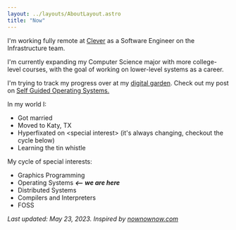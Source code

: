 ```yaml
---
layout: ../layouts/AboutLayout.astro
title: "Now"
---
```


I'm working fully remote at [Clever](https://clever.com) as a Software Engineer on the Infrastructure team.

I'm currently expanding my Computer Science major with more college-level courses, with the goal of working on lower-level systems as a career.

I'm trying to track my progress over at my [digital garden](https://notes.jakegut.com/extended-cs). Check out my post on [Self Guided Operating Systems.](/posts/sg-os/)

In my world I:

- Got married
- Moved to Katy, TX
- Hyperfixated on \<special interest\> (it's always changing, checkout the cycle below)
- Learning the tin whistle

My cycle of special interests:

- Graphics Programming 
- Operating Systems **_<-- we are here_**
- Distributed Systems 
- Compilers and Interpreters
- FOSS

_Last updated: May 23, 2023. Inspired by [nownownow.com](https://nownownow.com/about)_
